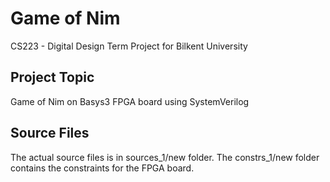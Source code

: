 # Game of Nim
CS223 - Digital Design Term Project for Bilkent University

## Project Topic
Game of Nim on Basys3 FPGA board using SystemVerilog

## Source Files
The actual source files is in sources_1/new folder. The constrs_1/new folder contains the constraints for the FPGA board.
